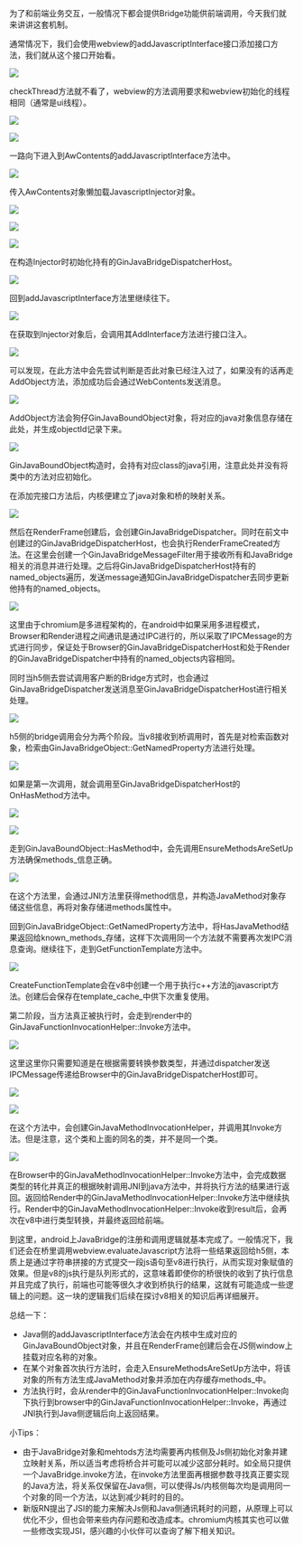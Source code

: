 为了和前端业务交互，一般情况下都会提供Bridge功能供前端调用，今天我们就来讲讲这套机制。

通常情况下，我们会使用webview的addJavascriptInterface接口添加接口方法，我们就从这个接口开始看。

![](https://github.com/Aquarids/WebViewNote/blob/master/img/bridge/1.png)

checkThread方法就不看了，webview的方法调用要求和webview初始化的线程相同（通常是ui线程）。

![](https://github.com/Aquarids/WebViewNote/blob/master/img/bridge/2.png)

![](https://github.com/Aquarids/WebViewNote/blob/master/img/bridge/3.png)

一路向下进入到AwContents的addJavascriptInterface方法中。

![](https://github.com/Aquarids/WebViewNote/blob/master/img/bridge/4.png)

传入AwContents对象懒加载JavascriptInjector对象。

![](https://github.com/Aquarids/WebViewNote/blob/master/img/bridge/5.png)

![](https://github.com/Aquarids/WebViewNote/blob/master/img/bridge/6.png)

![](https://github.com/Aquarids/WebViewNote/blob/master/img/bridge/7.png)

在构造Injector时初始化持有的GinJavaBridgeDispatcherHost。

![](https://github.com/Aquarids/WebViewNote/blob/master/img/bridge/8.png)

回到addJavascriptInterface方法里继续往下。

![](https://github.com/Aquarids/WebViewNote/blob/master/img/bridge/9.png)

在获取到Injector对象后，会调用其AddInterface方法进行接口注入。

![](https://github.com/Aquarids/WebViewNote/blob/master/img/bridge/10.png)

可以发现，在此方法中会先尝试判断是否此对象已经注入过了，如果没有的话再走AddObject方法，添加成功后会通过WebContents发送消息。

![](https://github.com/Aquarids/WebViewNote/blob/master/img/bridge/11.png)

AddObject方法会狗仔GinJavaBoundObject对象，将对应的java对象信息存储在此处，并生成objectId记录下来。

![](https://github.com/Aquarids/WebViewNote/blob/master/img/bridge/12.png)

GinJavaBoundObject构造时，会持有对应class的java引用，注意此处并没有将类中的方法对应初始化。

在添加完接口方法后，内核便建立了java对象和桥的映射关系。

![](https://github.com/Aquarids/WebViewNote/blob/master/img/bridge/13.png)

然后在RenderFrame创建后，会创建GinJavaBridgeDispatcher。同时在前文中创建过的GinJavaBridgeDispatcherHost，也会执行RenderFrameCreated方法。在这里会创建一个GinJavaBridgeMessageFilter用于接收所有和JavaBridge相关的消息并进行处理。之后将GinJavaBridgeDispatcherHost持有的named_objects遍历，发送message通知GinJavaBridgeDispatcher去同步更新他持有的named_objects。

![](https://github.com/Aquarids/WebViewNote/blob/master/img/bridge/14.png)

这里由于chromium是多进程架构的，在android中如果采用多进程模式，Browser和Render进程之间通讯是通过IPC进行的，所以采取了IPCMessage的方式进行同步，保证处于Browser的GinJavaBridgeDispatcherHost和处于Render的GinJavaBridgeDispatcher中持有的named_objects内容相同。

同时当h5侧去尝试调用客户断的Bridge方式时，也会通过GinJavaBridgeDispatcher发送消息至GinJavaBridgeDispatcherHost进行相关处理。

![](https://github.com/Aquarids/WebViewNote/blob/master/img/bridge/15.png)

h5侧的bridge调用会分为两个阶段。当v8接收到桥调用时，首先是对检索函数对象，检索由GinJavaBridgeObject::GetNamedProperty方法进行处理。

![](https://github.com/Aquarids/WebViewNote/blob/master/img/bridge/16.png)

如果是第一次调用，就会调用至GinJavaBridgeDispatcherHost的OnHasMethod方法中。

![](https://github.com/Aquarids/WebViewNote/blob/master/img/bridge/17.png)

![](https://github.com/Aquarids/WebViewNote/blob/master/img/bridge/18.png)

走到GinJavaBoundObject::HasMethod中，会先调用EnsureMethodsAreSetUp方法确保methods_信息正确。

![](https://github.com/Aquarids/WebViewNote/blob/master/img/bridge/19.png)

在这个方法里，会通过JNI方法里获得method信息，并构造JavaMethod对象存储这些信息，再将对象存储进methods属性中。

回到GinJavaBridgeObject::GetNamedProperty方法中，将HasJavaMethod结果返回给known_methods_存储，这样下次调用同一个方法就不需要再次发IPC消息查询。继续往下，走到GetFunctionTemplate方法中。

![](https://github.com/Aquarids/WebViewNote/blob/master/img/bridge/20.png)

CreateFunctionTemplate会在v8中创建一个用于执行c++方法的javascript方法。创建后会保存在template_cache_中供下次重复使用。

第二阶段，当方法真正被执行时，会走到render中的GinJavaFunctionInvocationHelper::Invoke方法中。

![](https://github.com/Aquarids/WebViewNote/blob/master/img/bridge/21.png)

这里这里你只需要知道是在根据需要转换参数类型，并通过dispatcher发送IPCMessage传递给Browser中的GinJavaBridgeDispatcherHost即可。

![](https://github.com/Aquarids/WebViewNote/blob/master/img/bridge/22.png)

![](https://github.com/Aquarids/WebViewNote/blob/master/img/bridge/23.png)

在这个方法中，会创建GinJavaMethodInvocationHelper，并调用其Invoke方法。但是注意，这个类和上面的同名的类，并不是同一个类。

![](https://github.com/Aquarids/WebViewNote/blob/master/img/bridge/24.png)

在Browser中的GinJavaMethodInvocationHelper::Invoke方法中，会完成数据类型的转化并真正的根据映射调用JNI到java方法中，并将执行方法的结果进行返回。返回给Render中的GinJavaMethodInvocationHelper::Invoke方法中继续执行。Render中的GinJavaMethodInvocationHelper::Invoke收到result后，会再次在v8中进行类型转换，并最终返回给前端。

到这里，android上JavaBridge的注册和调用逻辑就基本完成了。一般情况下，我们还会在桥里调用webview.evaluateJavascript方法将一些结果返回给h5侧，本质上是通过字符串拼接的方式提交一段js语句至v8进行执行，从而实现对象赋值的效果。但是v8的js执行是队列形式的，这意味着即使你的桥很快的收到了执行信息并且完成了执行，前端也可能等很久才收到桥执行的结果，这就有可能造成一些逻辑上的问题。这一块的逻辑我们后续在探讨v8相关的知识后再详细展开。

总结一下：
- Java侧的addJavascriptInterface方法会在内核中生成对应的GinJavaBoundObject对象，并且在RenderFrame创建后会在JS侧window上挂载对应名称的对象。
- 在某个对象首次执行方法时，会走入EnsureMethodsAreSetUp方法中，将该对象的所有方法生成JavaMethod对象并添加在内存缓存methods_中。
- 方法执行时，会从render中的GinJavaFunctionInvocationHelper::Invoke向下执行到browser中的GinJavaFunctionInvocationHelper::Invoke，再通过JNI执行到Java侧逻辑后向上返回结果。

小Tips：
- 由于JavaBridge对象和mehtods方法均需要再内核侧及Js侧初始化对象并建立映射关系，所以适当考虑将桥合并可能可以减少这部分耗时。如全局只提供一个JavaBridge.invoke方法，在invoke方法里面再根据参数寻找真正要实现的Java方法，将关系仅保留在Java侧，可以使得Js/内核侧每次均是调用同一个对象的同一个方法，以达到减少耗时的目的。
- 新版RN提出了JSI的能力来解决Js侧和Java侧通讯耗时的问题，从原理上可以优化不少，但也会带来些内存问题和改造成本。chromium内核其实也可以做一些修改实现JSI，感兴趣的小伙伴可以查询了解下相关知识。